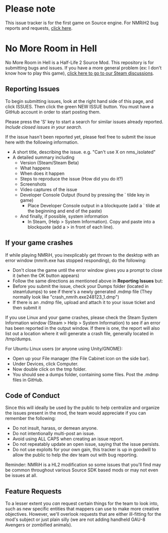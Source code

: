 Please note
=========

This issue tracker is for the first game on Source engine. For NMRiH2 bug reports and requests, [click here](http://nmrih2.com/support).

No More Room in Hell
=========
No More Room in Hell is a Half-Life 2 Source Mod. This repository is for submitting bugs and issues. If you have a more general problem (ex: I don't know how to play this game), [click here to go to our Steam discussions](https://steamcommunity.com/app/224260/discussions/0/).

Reporting Issues
-------
To begin submitting issues, look at the right hand side of this page, and click ISSUES. Then click the green NEW ISSUE button. You must have a GitHub account in order to start posting them.

Please press the 'S' key to start a search for similar issues already reported. *Include closed issues in your search.*

If the issue hasn't been reported yet, please feel free to submit the issue here with the following information.

* A short title, describing the issue. e.g. "Can't use X on nms_isolated"
* A detailed summary including
  * Version (Steam/Steam Beta)
  * What happens
  * When does it happen
  * Steps to reproduce the issue (How did you do it?)
  * Screenshots
  * Video captures of the issue
  * Developer Console Output (found by pressing the ` tilde key in game)
      * Place Developer Console output in a blockquote (add a ` tilde at the beginning and end of the paste)
  * And finally, if possible, system information
      * In Steam, (Help > System Information). Copy and paste into a blockquote (add a > in front of each line).

If your game crashes
-------
If while playing NMRiH, you inexplicably get thrown to the desktop with an error window (nmrih.exe has stopped responding), do the following:

* Don't close the game until the error window gives you a prompt to close it (when the OK button appears)
* Follow the same directions as mentioned above in **Reporting Issues** but:
* Before you submit the issue, check your Dumps folder (located in steam\dumps) to see if there's a newly generated .mdmp file (They normally look like "crash_nmrih.exe248123_1.dmp")
* If there is an .mdmp file, upload and attach it to your issue ticket and then submit it

If you use Linux and your game crashes, please check the Steam System Information window (Steam > Help > System Information) to see if an error has been reported in the output window. If there is one, the report will also list out a location where it will generate a crash file, generally located in /tmp/dumps.

For Ubuntu Linux users (or anyone using Unity/GNOME): 
* Open up your File manager (the File Cabinet icon on the side bar).
* Under Devices, click Computer.
* Now double click on the tmp folder.
* You should see a dumps folder, containing some files. Post the .mdmp files in GitHub.

Code of Conduct
-------
Since this will ideally be used by the public to help centralize and organize the issues present in the mod, the team would appreciate if you can remember the following:

* Do not insult, harass, or demean anyone.
* Do not intentionally multi-post an issue.
* Avoid using ALL CAPS when creating an issue report.
* Do not repeatably update an open issue, saying that the issue persists.
* Do not use exploits for your own gain, this tracker is up in goodwill to allow the public to help the dev team out with bug reporting.

Reminder: NMRiH is a HL2 modification so some issues that you'll find may be common throughout various Source SDK based mods or may not even be issues at all.

Feature Requests
-------
To a lesser extent you *can* request certain things for the team to look into, such as new specific entities that mappers can use to make more creative objectives. However, we'll overlook requests that are either ill-fitting for the mod's subject or just plain silly (we are not adding handheld GAU-8 Avengers or zombified animals).
